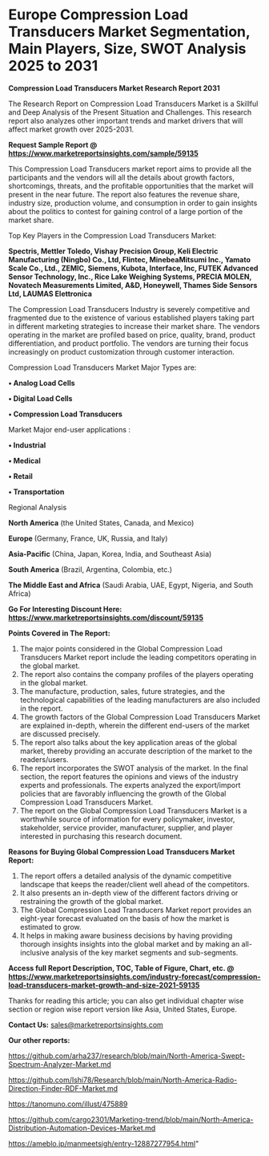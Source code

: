  # Europe Compression Load Transducers Market Segmentation, Main Players, Size, SWOT Analysis 2025 to 2031

<strong>Compression Load Transducers Market Research Report 2031</strong>

The Research Report on Compression Load Transducers Market is a Skillful and Deep Analysis of the Present Situation and Challenges. This research report also analyzes other important trends and market drivers that will affect market growth over 2025-2031.

<strong>Request Sample Report @ <a href=https://www.marketreportsinsights.com/sample/59135>https://www.marketreportsinsights.com/sample/59135</a></strong>

This Compression Load Transducers market report aims to provide all the participants and the vendors will all the details about growth factors, shortcomings, threats, and the profitable opportunities that the market will present in the near future. The report also features the revenue share, industry size, production volume, and consumption in order to gain insights about the politics to contest for gaining control of a large portion of the market share.

Top Key Players in the Compression Load Transducers Market:

<strong>Spectris, Mettler Toledo, Vishay Precision Group, Keli Electric Manufacturing (Ningbo) Co., Ltd, Flintec, MinebeaMitsumi Inc., Yamato Scale Co., Ltd., ZEMIC, Siemens, Kubota, Interface, Inc, FUTEK Advanced Sensor Technology, Inc., Rice Lake Weighing Systems, PRECIA MOLEN, Novatech Measurements Limited, A&D, Honeywell, Thames Side Sensors Ltd, LAUMAS Elettronica</strong>

The Compression Load Transducers Industry is severely competitive and fragmented due to the existence of various established players taking part in different marketing strategies to increase their market share. The vendors operating in the market are profiled based on price, quality, brand, product differentiation, and product portfolio. The vendors are turning their focus increasingly on product customization through customer interaction.

Compression Load Transducers Market Major Types are:

<strong>• Analog Load Cells

• Digital Load Cells

• Compression Load Transducers</strong>

Market Major end-user applications :

<strong>• Industrial

• Medical

• Retail

• Transportation</strong>

Regional Analysis

</u><strong><b>North America</b></strong> (the United States, Canada, and Mexico)

<strong><b>Europe </b></strong>(Germany, France, UK, Russia, and Italy)

<strong><b>Asia-Pacific</b></strong> (China, Japan, Korea, India, and Southeast Asia)

<strong><b>South America</b></strong> (Brazil, Argentina, Colombia, etc.)

<strong><b>The Middle East and Africa</b></strong> (Saudi Arabia, UAE, Egypt, Nigeria, and South Africa)

<strong>Go For Interesting Discount Here: <a href=https://www.marketreportsinsights.com/discount/59135>https://www.marketreportsinsights.com/discount/59135</a></strong>

<strong>Points Covered in The Report:</strong>
<ol>
  <li>The major points considered in the Global Compression Load Transducers Market report include the leading competitors operating in the global market.</li>
  <li>The report also contains the company profiles of the players operating in the global market.</li>
  <li>The manufacture, production, sales, future strategies, and the technological capabilities of the leading manufacturers are also included in the report.</li>
  <li>The growth factors of the Global Compression Load Transducers Market are explained in-depth, wherein the different end-users of the market are discussed precisely.</li>
  <li>The report also talks about the key application areas of the global market, thereby providing an accurate description of the market to the readers/users.</li>
  <li>The report incorporates the SWOT analysis of the market. In the final section, the report features the opinions and views of the industry experts and professionals. The experts analyzed the export/import policies that are favorably influencing the growth of the Global Compression Load Transducers Market.</li>
  <li>The report on the Global Compression Load Transducers Market is a worthwhile source of information for every policymaker, investor, stakeholder, service provider, manufacturer, supplier, and player interested in purchasing this research document.</li>
</ol>
<strong>Reasons for Buying Global Compression Load Transducers Market Report:</strong>

<ol>
  <li>The report offers a detailed analysis of the dynamic competitive landscape that keeps the reader/client well ahead of the competitors.</li>
  <li>It also presents an in-depth view of the different factors driving or restraining the growth of the global market.</li>
  <li>The Global Compression Load Transducers Market report provides an eight-year forecast evaluated on the basis of how the market is estimated to grow.</li>
  <li>It helps in making aware business decisions by having providing thorough insights insights into the global market and by making an all-inclusive analysis of the key market segments and sub-segments.</li>
</ol>
<strong>Access full Report Description, TOC, Table of Figure, Chart, etc. @ <a href=https://www.marketreportsinsights.com/industry-forecast/compression-load-transducers-market-growth-and-size-2021-59135>https://www.marketreportsinsights.com/industry-forecast/compression-load-transducers-market-growth-and-size-2021-59135</a></strong>


Thanks for reading this article; you can also get individual chapter wise section or region wise report version like Asia, United States, Europe.

<strong>Contact Us:</strong>
sales@marketreportsinsights.com

<strong>Our other reports:</strong>

<a href=https://github.com/arha237/research/blob/main/North-America-Swept-Spectrum-Analyzer-Market.md>https://github.com/arha237/research/blob/main/North-America-Swept-Spectrum-Analyzer-Market.md</a>

<a href=https://github.com/Ishi78/Research/blob/main/North-America-Radio-Direction-Finder-RDF-Market.md>https://github.com/Ishi78/Research/blob/main/North-America-Radio-Direction-Finder-RDF-Market.md</a>

<a href=https://tanomuno.com/illust/475889>https://tanomuno.com/illust/475889</a>

<a href=https://github.com/cargo2301/Marketing-trend/blob/main/North-America-Distribution-Automation-Devices-Market.md>https://github.com/cargo2301/Marketing-trend/blob/main/North-America-Distribution-Automation-Devices-Market.md</a>

<a href=https://ameblo.jp/manmeetsigh/entry-12887277954.html>https://ameblo.jp/manmeetsigh/entry-12887277954.html</a>"
